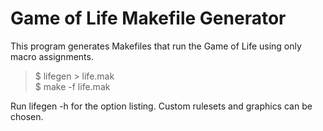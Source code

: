 # Game of Life Makefile Generator

This program generates Makefiles that run the Game of Life using only macro assignments.

> $ lifegen > life.mak<br/>
> $ make -f life.mak

Run lifegen -h for the option listing. Custom rulesets and graphics can be chosen.
